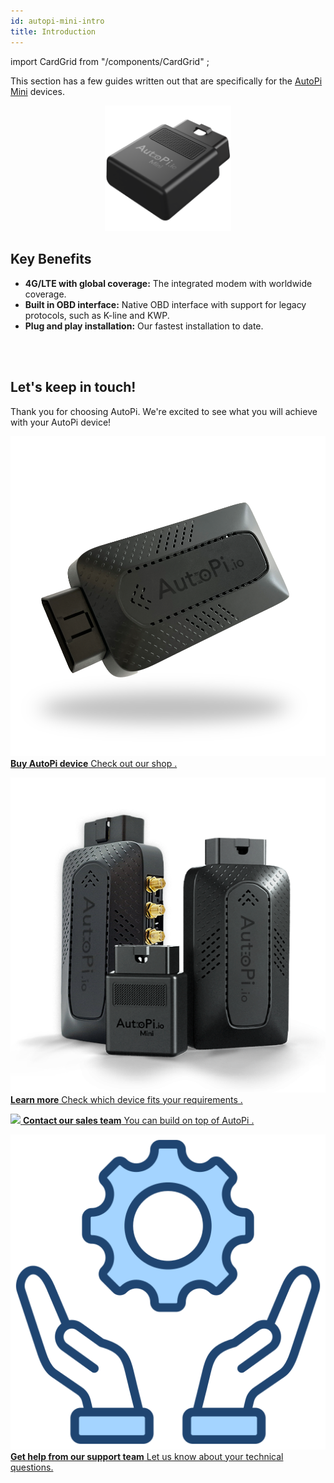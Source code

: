 ```yaml
---
id: autopi-mini-intro
title: Introduction
---
```

import CardGrid from "/components/CardGrid" ;

This section has a few guides written out that are specifically for the [AutoPi](https://www.autopi.io) [Mini](https://www.autopi.io/hardware/autopi-mini) devices. 

<p align="center">
<img src="/img/hardware/autopi_mini/AutoPi_Mini_5_Top_right.png" alt="AutoPi Mini" width="40%" />
</p>

## Key Benefits
- **4G/LTE with global coverage:** The integrated modem with worldwide coverage.
- **Built in OBD interface:** Native OBD interface with support for legacy protocols, such as K-line and KWP.
- **Plug and play installation:** Our fastest installation to date.



<br>
</br>

## Let's keep in touch!
Thank you for choosing AutoPi. We're excited to see what you will achieve with your AutoPi device! 
<CardGrid home>

[![](/img/hardware/autopi_tmu_cm4/TMU_Floating_Topside_V1_scaled.png) **Buy AutoPi device** Check out our shop .](https://shop.autopi.io)

[![](/img/shared/autopi_devices_trans.png) **Learn more** Check which device fits your requirements .](https://www.autopi.io/hardware/compare/)

[![](/img/shared/favicon.ico) **Contact our sales team** You can build on top of AutoPi .](https://www.autopi.io/contact/)

[![](/img/shared/support_icon.png) **Get help from our support team** Let us know about your technical questions.](https://www.autopi.io/support/)

</CardGrid>
